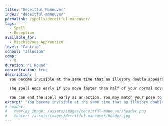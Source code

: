 ```yaml
---
title: "Deceitful Maneuver"
index: "deceitful-maneuver"
permalink: /spells/deceitful-maneuver/
tags:
  - Spell
  - Deception
available_for:
  - Mischievous Apprentice
level: "Cantrip"
school: "Illusion"
comp:
  - S
duration: "1 Round"
concentration: true
description: |
  You become invisible at the same time that an illusory double appears instead of you. For the duration, you can sneak around at half your movement speed, and perform actions as normal. You gain an advantage on Dexterity (Sleight of Hand, Stealth) checks. Anything you're wearing or carrying is invisible as long as it is on your person, including any small objects you pick up. If you would provoke an opportunity attack while invisible, you may evade it if you succeed a Dexterity (Stealth) check against the enemy's passive perception.

  The spell ends early if you move faster than half of your normal movement speed, touch another creature, perform an attack, make an audible sound, or if someone tries to interact with your illusion. You automatically fail Constitution saving throws to maintain concentration when this spell is interrupted.

  You can end the spell early as an action. You may match your pose to your illusory double before doing so, making it seem like you were there all along. This way, you can make your dagger appear to teleport from your belt and into your hand, steal a coin purse from the table while seeming to sit still, etc. Otherwise, it will seem as if you've teleported to your current position.
excerpt: "You become invisible at the same time that an illusory double appears instead of you."
# header:
#   overlay_image: /assets/images/deceitful-maneuver/header.png
#   teaser: /assets/images/deceitful-maneuver/header.jpg
---
```

